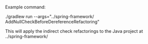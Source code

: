 Example command:

./gradlew run --args="../spring-framework/ AddNullCheckBeforeDereferenceRefactoring"

This will apply the indirect check refactorings to the Java project at ../spring-framework/
